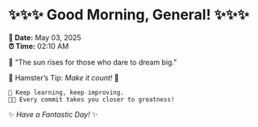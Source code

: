 # ✨✨✨ Good Morning, General! ✨✨✨

**📅 Date:** May 03, 2025  
**⏰ Time:** 02:10 AM  

🌅 "The sun rises for those who dare to dream big."  

🐹 Hamster’s Tip: _Make it count!_ 💪  

```
🚀 Keep learning, keep improving.  
🧑‍💻 Every commit takes you closer to greatness!  
```

✨ *Have a Fantastic Day!* ✨  
